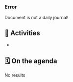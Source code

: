 <!--query:dayNav-->
### Error

Document is not a daily journal!
<!--/query (9dee163a)-->

## 🏃 Activities

- 

## 🗓️ On the agenda

<!--query:timeline-->
No results
<!--/query (a43619f3)-->
